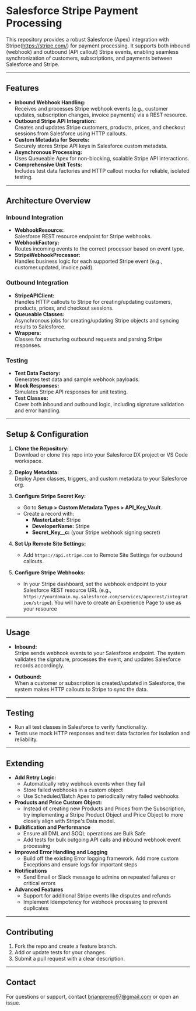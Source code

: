 # Salesforce Stripe Payment Processing

This repository provides a robust Salesforce (Apex) integration with Stripe(https://stripe.com/) for payment processing. It supports both inbound (webhook) and outbound (API callout) Stripe events, enabling seamless synchronization of customers, subscriptions, and payments between Salesforce and Stripe.

---

## Features

- **Inbound Webhook Handling:**  
  Receives and processes Stripe webhook events (e.g., customer updates, subscription changes, invoice payments) via a REST resource.
- **Outbound Stripe API Integration:**  
  Creates and updates Stripe customers, products, prices, and checkout sessions from Salesforce using HTTP callouts.
- **Custom Metadata for Secrets:**  
  Securely stores Stripe API keys in Salesforce custom metadata.
- **Asynchronous Processing:**  
  Uses Queueable Apex for non-blocking, scalable Stripe API interactions.
- **Comprehensive Unit Tests:**  
  Includes test data factories and HTTP callout mocks for reliable, isolated testing.

---

## Architecture Overview

### Inbound Integration

- **WebhookResource:**  
  Salesforce REST resource endpoint for Stripe webhooks.
- **WebhookFactory:**  
  Routes incoming events to the correct processor based on event type.
- **StripeWebhookProcessor:**  
  Handles business logic for each supported Stripe event (e.g., customer.updated, invoice.paid).

### Outbound Integration

- **StripeAPIClient:**  
  Handles HTTP callouts to Stripe for creating/updating customers, products, prices, and checkout sessions.
- **Queueable Classes:**  
  Asynchronous jobs for creating/updating Stripe objects and syncing results to Salesforce.
- **Wrappers:**  
  Classes for structuring outbound requests and parsing Stripe responses.

### Testing

- **Test Data Factory:**  
  Generates test data and sample webhook payloads.
- **Mock Responses:**  
  Simulates Stripe API responses for unit testing.
- **Test Classes:**  
  Cover both inbound and outbound logic, including signature validation and error handling.

---

## Setup & Configuration

1. **Clone the Repository:**  
   Download or clone this repo into your Salesforce DX project or VS Code workspace.

2. **Deploy Metadata:**  
   Deploy Apex classes, triggers, and custom metadata to your Salesforce org.

3. **Configure Stripe Secret Key:**

   - Go to **Setup > Custom Metadata Types > API_Key_Vault**.
   - Create a record with:
     - **MasterLabel:** Stripe
     - **DeveloperName:** Stripe
     - **Secret_Key\_\_c:** (your Stripe webhook signing secret)

4. **Set Up Remote Site Settings:**

   - Add `https://api.stripe.com` to Remote Site Settings for outbound callouts.

5. **Configure Stripe Webhooks:**
   - In your Stripe dashboard, set the webhook endpoint to your Salesforce REST resource URL (e.g., `https://yourdomain.my.salesforce.com/services/apexrest/integration/stripe`). You will have to create an Experience Page to use as your resource

---

## Usage

- **Inbound:**  
  Stripe sends webhook events to your Salesforce endpoint. The system validates the signature, processes the event, and updates Salesforce records accordingly.

- **Outbound:**  
  When a customer or subscription is created/updated in Salesforce, the system makes HTTP callouts to Stripe to sync the data.

---

## Testing

- Run all test classes in Salesforce to verify functionality.
- Tests use mock HTTP responses and test data factories for isolation and reliability.

---

## Extending

- **Add Retry Logic:**
  - Automatically retry webhook events when they fail
  - Store failed webhooks in a custom object
  - Use Scheduled/Batch Apex to periodically retry failed webhooks
- **Products and Price Custom Object:**
  - Instead of creating new Products and Prices from the Subscription, try
    implementing a Stripe Product Object and Price Object to more closely align
    with Stripe's Data model.
- **Bulkification and Performance**
  - Ensure all DML and SOQL operations are Bulk Safe
  - Add tests for bulk outgoing API calls and inbound webhook event processing
- **Improved Error Handling and Logging**
  - Build off the existing Error logging framework. Add more custom Exceptions
    and ensure logs for important steps
- **Notifications**
  - Send Email or Slack message to admins on repeated failures or critical errors
- **Advanced Features**
  - Support for additional Stripe events like disputes and refunds
  - Implement Idempotency for webhook processing to prevent duplicates

---

## Contributing

1. Fork the repo and create a feature branch.
2. Add or update tests for your changes.
3. Submit a pull request with a clear description.

---

## Contact

For questions or support, contact brianpremo97@gmail.com or open an issue.
